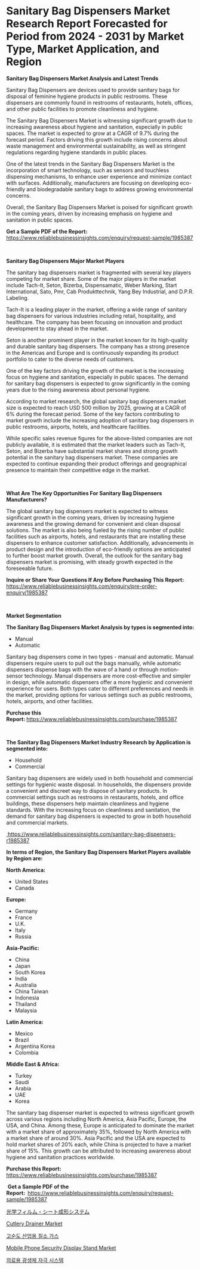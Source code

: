 <p><h1>Sanitary Bag Dispensers Market Research Report Forecasted for Period from 2024 -  2031 by Market Type, Market Application, and Region</h1></p><p><strong>Sanitary Bag Dispensers Market Analysis and Latest Trends</strong></p>
<p><p>Sanitary Bag Dispensers are devices used to provide sanitary bags for disposal of feminine hygiene products in public restrooms. These dispensers are commonly found in restrooms of restaurants, hotels, offices, and other public facilities to promote cleanliness and hygiene.</p><p>The Sanitary Bag Dispensers Market is witnessing significant growth due to increasing awareness about hygiene and sanitation, especially in public spaces. The market is expected to grow at a CAGR of 9.7% during the forecast period. Factors driving this growth include rising concerns about waste management and environmental sustainability, as well as stringent regulations regarding hygiene standards in public places.</p><p>One of the latest trends in the Sanitary Bag Dispensers Market is the incorporation of smart technology, such as sensors and touchless dispensing mechanisms, to enhance user experience and minimize contact with surfaces. Additionally, manufacturers are focusing on developing eco-friendly and biodegradable sanitary bags to address growing environmental concerns.</p><p>Overall, the Sanitary Bag Dispensers Market is poised for significant growth in the coming years, driven by increasing emphasis on hygiene and sanitation in public spaces.</p></p>
<p><strong>Get a Sample PDF of the Report:&nbsp;</strong> <a href="https://www.reliablebusinessinsights.com/enquiry/request-sample/1985387">https://www.reliablebusinessinsights.com/enquiry/request-sample/1985387</a></p>
<p>&nbsp;</p>
<p><strong>Sanitary Bag Dispensers Major Market Players</strong></p>
<p><p>The sanitary bag dispensers market is fragmented with several key players competing for market share. Some of the major players in the market include Tach-It, Seton, Bizerba, Dispensamatic, Weber Marking, Start International, Sato, Pmr, Cab Produkttechnik, Yang Bey Industrial, and D.P.R. Labeling. </p><p>Tach-It is a leading player in the market, offering a wide range of sanitary bag dispensers for various industries including retail, hospitality, and healthcare. The company has been focusing on innovation and product development to stay ahead in the market.</p><p>Seton is another prominent player in the market known for its high-quality and durable sanitary bag dispensers. The company has a strong presence in the Americas and Europe and is continuously expanding its product portfolio to cater to the diverse needs of customers.</p><p>One of the key factors driving the growth of the market is the increasing focus on hygiene and sanitation, especially in public spaces. The demand for sanitary bag dispensers is expected to grow significantly in the coming years due to the rising awareness about personal hygiene.</p><p>According to market research, the global sanitary bag dispensers market size is expected to reach USD 500 million by 2025, growing at a CAGR of 6% during the forecast period. Some of the key factors contributing to market growth include the increasing adoption of sanitary bag dispensers in public restrooms, airports, hotels, and healthcare facilities.</p><p>While specific sales revenue figures for the above-listed companies are not publicly available, it is estimated that the market leaders such as Tach-It, Seton, and Bizerba have substantial market shares and strong growth potential in the sanitary bag dispensers market. These companies are expected to continue expanding their product offerings and geographical presence to maintain their competitive edge in the market.</p></p>
<p>&nbsp;</p>
<p><strong>What Are The Key Opportunities For Sanitary Bag Dispensers Manufacturers?</strong></p>
<p><p>The global sanitary bag dispensers market is expected to witness significant growth in the coming years, driven by increasing hygiene awareness and the growing demand for convenient and clean disposal solutions. The market is also being fueled by the rising number of public facilities such as airports, hotels, and restaurants that are installing these dispensers to enhance customer satisfaction. Additionally, advancements in product design and the introduction of eco-friendly options are anticipated to further boost market growth. Overall, the outlook for the sanitary bag dispensers market is promising, with steady growth expected in the foreseeable future.</p></p>
<p><strong>Inquire or Share Your Questions If Any Before Purchasing This Report:</strong> <a href="https://www.reliablebusinessinsights.com/enquiry/pre-order-enquiry/1985387">https://www.reliablebusinessinsights.com/enquiry/pre-order-enquiry/1985387</a></p>
<p>&nbsp;</p>
<p><strong>Market Segmentation</strong></p>
<p><strong>The Sanitary Bag Dispensers Market Analysis by types is segmented into:</strong></p>
<p><ul><li>Manual</li><li>Automatic</li></ul></p>
<p><p>Sanitary bag dispensers come in two types - manual and automatic. Manual dispensers require users to pull out the bags manually, while automatic dispensers dispense bags with the wave of a hand or through motion-sensor technology. Manual dispensers are more cost-effective and simpler in design, while automatic dispensers offer a more hygienic and convenient experience for users. Both types cater to different preferences and needs in the market, providing options for various settings such as public restrooms, hotels, airports, and other facilities.</p></p>
<p><strong>Purchase this Report:&nbsp;</strong><a href="https://www.reliablebusinessinsights.com/purchase/1985387">https://www.reliablebusinessinsights.com/purchase/1985387</a></p>
<p>&nbsp;</p>
<p><strong>The Sanitary Bag Dispensers Market Industry Research by Application is segmented into:</strong></p>
<p><ul><li>Household</li><li>Commercial</li></ul></p>
<p><p>Sanitary bag dispensers are widely used in both household and commercial settings for hygienic waste disposal. In households, the dispensers provide a convenient and discreet way to dispose of sanitary products. In commercial settings such as restrooms in restaurants, hotels, and office buildings, these dispensers help maintain cleanliness and hygiene standards. With the increasing focus on cleanliness and sanitation, the demand for sanitary bag dispensers is expected to grow in both household and commercial markets.</p></p>
<p><a href="https://www.reliablebusinessinsights.com/sanitary-bag-dispensers-r1985387">&nbsp;https://www.reliablebusinessinsights.com/sanitary-bag-dispensers-r1985387</a></p>
<p><strong>In terms of Region, the Sanitary Bag Dispensers Market Players available by Region are:</strong></p>
<p>
    <p> <strong> North America: </strong>
        <ul>
            <li>United States</li>
            <li>Canada</li>
        </ul>
        </p> 
    <p> <strong> Europe: </strong>
        <ul>
            <li>Germany</li>
            <li>France</li>
            <li>U.K.</li>
            <li>Italy</li>
            <li>Russia</li>
        </ul>
        </p> 
    <p> <strong> Asia-Pacific: </strong>
        <ul>
            <li>China</li>
            <li>Japan</li>
            <li>South Korea</li>
            <li>India</li>
            <li>Australia</li>
            <li>China Taiwan</li>
            <li>Indonesia</li>
            <li>Thailand</li>
            <li>Malaysia</li>
        </ul>
        </p> 
    <p> <strong> Latin America: </strong>
        <ul>
            <li>Mexico</li>
            <li>Brazil</li>
            <li>Argentina Korea</li>
            <li>Colombia</li>
        </ul>
        </p> 
    <p> <strong> Middle East & Africa: </strong>
        <ul>
            <li>Turkey</li>
            <li>Saudi</li>
            <li>Arabia</li>
            <li>UAE</li>
            <li>Korea</li>
        </ul>
    </p>
    </p>
<p><p>The sanitary bag dispenser market is expected to witness significant growth across various regions including North America, Asia Pacific, Europe, the USA, and China. Among these, Europe is anticipated to dominate the market with a market share of approximately 35%, followed by North America with a market share of around 30%. Asia Pacific and the USA are expected to hold market shares of 20% each, while China is projected to have a market share of 15%. This growth can be attributed to increasing awareness about hygiene and sanitation practices worldwide.</p></p>
<p><strong>Purchase this Report: </strong><a href="https://www.reliablebusinessinsights.com/purchase/1985387">https://www.reliablebusinessinsights.com/purchase/1985387</a></p>
<p>&nbsp;<strong>Get a Sample PDF of the Report:&nbsp;&nbsp;</strong><a href="https://www.reliablebusinessinsights.com/enquiry/request-sample/1985387">https://www.reliablebusinessinsights.com/enquiry/request-sample/1985387</a></p>
<p><strong></strong></p>
<p><p><a href="https://github.com/charm854/Market-Research-Report-List-1/blob/main/7247012142718.md">光学フィルム・シート成形システム</a></p><p><a href="https://github.com/LiamKanenood/Market-Research-Report-List-1/blob/main/cutlery-drainer-market.md">Cutlery Drainer Market</a></p><p><a href="https://github.com/puputanisa684/Market-Research-Report-List-1/blob/main/5222336150478.md">고순도 산업용 질소 가스</a></p><p><a href="https://github.com/rslnowrouzi/Market-Research-Report-List-1/blob/main/mobile-phone-security-display-stand-market.md">Mobile Phone Security Display Stand Market</a></p><p><a href="https://github.com/bossladyaries0/Market-Research-Report-List-1/blob/main/1056960150479.md">의료용 광생체 자극 시스템</a></p></p>